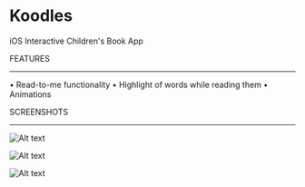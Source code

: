 Koodles
=======

iOS Interactive Children's Book App 

FEATURES
__________
• Read-to-me functionality
• Highlight of words while reading them
• Animations

SCREENSHOTS
____________

![Alt text](boss.png "Screenshot 3")

![Alt text](boss.png "Screenshot 3")

![Alt text](boss.png "Screenshot 3")
